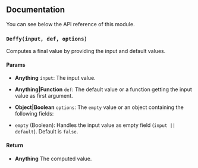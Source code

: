## Documentation

You can see below the API reference of this module.

### `Deffy(input, def, options)`
Computes a final value by providing the input and default values.

#### Params
- **Anything** `input`: The input value.
- **Anything|Function** `def`: The default value or a function getting the input value as first argument.
- **Object|Boolean** `options`: The `empty` value or an object containing the following fields:

 - `empty` (Boolean): Handles the input value as empty field (`input || default`). Default is `false`.

#### Return
- **Anything** The computed value.

